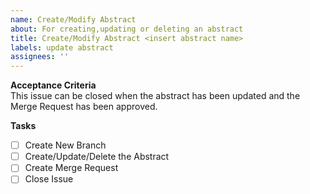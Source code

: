 ```yaml
---
name: Create/Modify Abstract
about: For creating,updating or deleting an abstract
title: Create/Modify Abstract <insert abstract name>
labels: update abstract
assignees: ''
---
```


**Acceptance Criteria**  
This issue can be closed when the abstract has been updated and the Merge Request has been approved.

**Tasks**
- [ ] Create New Branch
- [ ] Create/Update/Delete the Abstract
- [ ] Create Merge Request
- [ ] Close Issue
